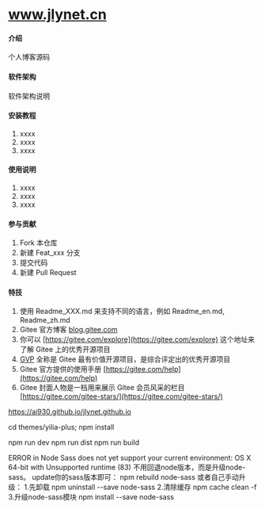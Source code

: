 # www.jlynet.cn

#### 介绍
个人博客源码

#### 软件架构
软件架构说明


#### 安装教程

1.  xxxx
2.  xxxx
3.  xxxx

#### 使用说明

1.  xxxx
2.  xxxx
3.  xxxx

#### 参与贡献

1.  Fork 本仓库
2.  新建 Feat_xxx 分支
3.  提交代码
4.  新建 Pull Request


#### 特技

1.  使用 Readme\_XXX.md 来支持不同的语言，例如 Readme\_en.md, Readme\_zh.md
2.  Gitee 官方博客 [blog.gitee.com](https://blog.gitee.com)
3.  你可以 [https://gitee.com/explore](https://gitee.com/explore) 这个地址来了解 Gitee 上的优秀开源项目
4.  [GVP](https://gitee.com/gvp) 全称是 Gitee 最有价值开源项目，是综合评定出的优秀开源项目
5.  Gitee 官方提供的使用手册 [https://gitee.com/help](https://gitee.com/help)
6.  Gitee 封面人物是一档用来展示 Gitee 会员风采的栏目 [https://gitee.com/gitee-stars/](https://gitee.com/gitee-stars/)


https://ai930.github.io/jlynet.github.io


cd themes/yilia-plus;
npm install

npm run dev
npm run dist
npm run build

ERROR in Node Sass does not yet support your current environment: OS X 64-bit with Unsupported runtime (83)
不用回退node版本，而是升级node-sass。
update你的sass版本即可：
npm rebuild node-sass
或者自己手动升级：
1.先卸载
npm uninstall --save node-sass
2.清除缓存
npm cache clean -f
3.升级node-sass模块
npm install --save node-sass

